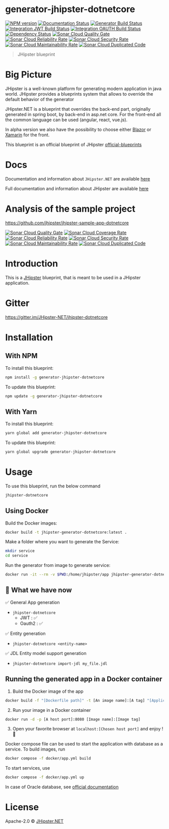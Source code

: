 # generator-jhipster-dotnetcore

[![NPM version][npm-image]][npm-url]
[![Documentation Status](https://readthedocs.org/projects/jhipsternet/badge/?version=latest)](https://jhipsternet.readthedocs.io/en/latest/?badge=latest)
[![Generator Build Status][github-actions-generator-image]][github-actions-url]
[![Integration JWT Build Status][github-actions-integ-jwt-image]][github-actions-url]
[![Integration OAUTH Build Status][github-actions-integ-oauth-image]][github-actions-url]
[![Dependency Status][daviddm-image]][daviddm-url]
[![Sonar Cloud Quality Gate][sonar-gate-image]][sonar-url]
[![Sonar Cloud Reliability Rate][sonar-reliability-image]][sonar-url]
[![Sonar Cloud Security Rate][sonar-security-image]][sonar-url]
[![Sonar Cloud Maintainability Rate][sonar-maintainability-image]][sonar-url]
[![Sonar Cloud Duplicated Code][sonar-duplication-image]][sonar-url]

> JHipster blueprint

# Big Picture

JHipster is a well-known platform for generating modern application in java world.
JHipster provides a blueprints system that allows to override the default behavior of the generator

JHipster.NET is a blueprint that overrides the back-end part, originally generated in spring boot, by back-end in asp.net core. For the front-end all the common language can be used (angular, react, vue.js).

In alpha version we also have the possibility to choose either [Blazor](https://github.com/jhipster/jhipster-dotnetcore/issues/165) or [Xamarin](https://github.com/jhipster/jhipster-dotnetcore/issues/488) for the front.

This blueprint is an official blueprint of JHipster [official-blueprints](https://www.jhipster.tech/modules/official-blueprints/)

# Docs

Documentation and information about `JHipster.NET` are available [here](https://jhipsternet.readthedocs.io/en/latest/)

Full documentation and information about JHipster are available [here](https://www.jhipster.tech/)

# Analysis of the sample project

https://github.com/jhipster/jhipster-sample-app-dotnetcore

[![Sonar Cloud Quality Gate][sonar-sample-gate-image]][sonar-sample-url]
[![Sonar Cloud Coverage Rate][sonar-sample-coverage-image]][sonar-sample-coverage-url]
[![Sonar Cloud Reliability Rate][sonar-sample-reliability-image]][sonar-sample-url]
[![Sonar Cloud Security Rate][sonar-sample-security-image]][sonar-sample-url]
[![Sonar Cloud Maintainability Rate][sonar-sample-maintainability-image]][sonar-sample-url]
[![Sonar Cloud Duplicated Code][sonar-sample-duplication-image]][sonar-sample-url]

# Introduction

This is a [JHipster](https://www.jhipster.tech/) blueprint, that is meant to be used in a JHipster application.

# Gitter

https://gitter.im/JHipster-NET/jhipster-dotnetcore

# Installation

## With NPM

To install this blueprint:

```bash
npm install -g generator-jhipster-dotnetcore
```

To update this blueprint:

```bash
npm update -g generator-jhipster-dotnetcore
```

## With Yarn

To install this blueprint:

```bash
yarn global add generator-jhipster-dotnetcore
```

To update this blueprint:

```bash
yarn global upgrade generator-jhipster-dotnetcore
```

# Usage

To use this blueprint, run the below command

```bash
jhipster-dotnetcore
```

## Using Docker

Build the Docker images:

```bash
docker build -t jhipster-generator-dotnetcore:latest .
```

Make a folder where you want to generate the Service:

```bash
mkdir service
cd service
```

Run the generator from image to generate service:

```bash
docker run -it --rm -v $PWD:/home/jhipster/app jhipster-generator-dotnetcore
```

## 🚦 What we have now

✅ General App generation

- `jhipster-dotnetcore`
  - JWT : ✅
  - Oauth2 : ✅

✅ Entity generation

- `jhipster-dotnetcore <entity-name>`

✅ JDL Entity model support generation

- `jhipster-dotnetcore import-jdl my_file.jdl`

## Running the generated app in a Docker container

1. Build the Docker image of the app

```bash
docker build -f "[Dockerfile path]" -t [An image name]:[A tag] "[Application root path]"
```

2. Run your image in a Docker container

```bash
docker run -d -p [A host port]:8080 [Image name]:[Image tag]
```

3. Open your favorite browser at `localhost:[Chosen host port]` and enjoy ! :whale:

Docker compose file can be used to start the application with database as a service. To build images, run

```bash
docker compose -f docker/app.yml build
```

To start services, use

```bash
docker compose -f docker/app.yml up
```

In case of Oracle database, see [official documentation](https://github.com/oracle/docker-images/blob/main/OracleDatabase/SingleInstance/README.md)

# License

Apache-2.0 © [JHipster.NET]()

[npm-image]: https://img.shields.io/npm/v/generator-jhipster-dotnetcore.svg
[npm-url]: https://npmjs.org/package/generator-jhipster-dotnetcore
[daviddm-image]: https://david-dm.org/jhipster/jhipster-dotnetcore.svg?theme=shields.io
[daviddm-url]: https://david-dm.org/jhipster/jhipster-dotnetcore
[github-actions-generator-image]: https://github.com/jhipster/jhipster-dotnetcore/workflows/Generator/badge.svg?branch=main
[github-actions-integ-oauth-image]: https://github.com/jhipster/jhipster-dotnetcore/workflows/Test%20Integration%20OAUTH/badge.svg?branch=main
[github-actions-integ-jwt-image]: https://github.com/jhipster/jhipster-dotnetcore/workflows/Test%20Integration%20JWT/badge.svg?branch=main
[github-actions-url]: https://github.com/jhipster/jhipster-dotnetcore/actions
[sonar-url]: https://sonarcloud.io/dashboard?branch=main&id=jhipster_jhipster-dotnetcore
[sonar-coverage-url]: https://sonarcloud.io/component_measures?branch=main&id=jhipster_jhipster-dotnetcore&metric=coverage&view=list
[sonar-gate-image]: https://sonarcloud.io/api/project_badges/measure?branch=main&project=jhipster_jhipster-dotnetcore&metric=alert_status
[sonar-coverage-image]: https://sonarcloud.io/api/project_badges/measure?branch=main&project=jhipster_jhipster-dotnetcore&metric=coverage
[sonar-reliability-image]: https://sonarcloud.io/api/project_badges/measure?branch=main&project=jhipster_jhipster-dotnetcore&metric=reliability_rating
[sonar-security-image]: https://sonarcloud.io/api/project_badges/measure?branch=main&project=jhipster_jhipster-dotnetcore&metric=security_rating
[sonar-maintainability-image]: https://sonarcloud.io/api/project_badges/measure?branch=main&project=jhipster_jhipster-dotnetcore&metric=sqale_rating
[sonar-duplication-image]: https://sonarcloud.io/api/project_badges/measure?branch=main&project=jhipster_jhipster-dotnetcore&metric=duplicated_lines_density
[sonar-sample-url]: https://sonarcloud.io/dashboard?branch=main&id=jhipster_jhipster-sample-app-dotnetcore
[sonar-sample-coverage-url]: https://sonarcloud.io/component_measures?branch=main&id=jhipster_jhipster-sample-app-dotnetcore&metric=coverage&view=list
[sonar-sample-gate-image]: https://sonarcloud.io/api/project_badges/measure?branch=main&project=jhipster_jhipster-sample-app-dotnetcore&metric=alert_status
[sonar-sample-coverage-image]: https://sonarcloud.io/api/project_badges/measure?branch=main&project=jhipster_jhipster-sample-app-dotnetcore&metric=coverage
[sonar-sample-reliability-image]: https://sonarcloud.io/api/project_badges/measure?branch=main&project=jhipster_jhipster-sample-app-dotnetcore&metric=reliability_rating
[sonar-sample-security-image]: https://sonarcloud.io/api/project_badges/measure?branch=main&project=jhipster_jhipster-sample-app-dotnetcore&metric=security_rating
[sonar-sample-maintainability-image]: https://sonarcloud.io/api/project_badges/measure?branch=main&project=jhipster_jhipster-sample-app-dotnetcore&metric=sqale_rating
[sonar-sample-duplication-image]: https://sonarcloud.io/api/project_badges/measure?branch=main&project=jhipster_jhipster-sample-app-dotnetcore&metric=duplicated_lines_density
